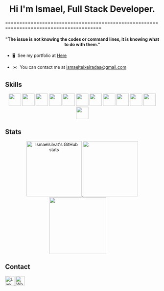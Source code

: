   <h1 align="center">Hi I'm Ismael, Full Stack Developer.</h1>
========================================================================================
  <h4 align="center">
  ⁠"The issue is not knowing the codes or command lines, it is knowing what to do with them." </h4>
  
* 🖥️  See my portfolio at [Here](https://portfolioismael.netlify.app/)

* ✉️  You can contact me at [ismaelteixeiradas@gmail.com](mailto:ismaelteixeiradas@gmail.com)

## Skills
  <div align="center">
    <img height=40 width=40  src="https://cdn.jsdelivr.net/gh/devicons/devicon/icons/javascript/javascript-original.svg" />
    <img height=40 width=40  src="https://upload.wikimedia.org/wikipedia/commons/d/d9/Node.js_logo.svg" />
    <img height=40 width=40  src="https://cdn.jsdelivr.net/gh/devicons/devicon/icons/npm/npm-original-wordmark.svg" />
    <img height=40 width=40  src="https://cdn.jsdelivr.net/gh/devicons/devicon/icons/jquery/jquery-original.svg" />
    <img height=40 width=40  src="https://cdn.jsdelivr.net/gh/devicons/devicon/icons/typescript/typescript-original.svg" />
    <img height=40 width=40  src="https://cdn.jsdelivr.net/gh/devicons/devicon/icons/bootstrap/bootstrap-original.svg" />
    <img height=40 width=40  src="https://cdn.jsdelivr.net/gh/devicons/devicon/icons/react/react-original.svg" />
    <img height=40 width=40  src="https://cdn.jsdelivr.net/gh/devicons/devicon/icons/java/java-original.svg" />
    <img height=40 width=40  src="https://cdn.jsdelivr.net/gh/devicons/devicon/icons/mysql/mysql-original.svg" />
    <img height=40 width=40  src="https://cdn.jsdelivr.net/gh/devicons/devicon/icons/postgresql/postgresql-original.svg" />
    <img height=40 width=40  src="https://cdn.jsdelivr.net/gh/devicons/devicon/icons/mongodb/mongodb-original.svg" />
    <img height=40 width=40  src="https://res.cloudinary.com/postman/image/upload/t_team_logo/v1629869194/team/2893aede23f01bfcbd2319326bc96a6ed0524eba759745ed6d73405a3a8b67a8"/>
  </div>

## Stats

<div align="center">
    <a href="http://www.github.com/ismaelsilvat">
    <img height="180rem" src="https://github-readme-stats.vercel.app/api?username=ismaelsilvat&show_icons=true&hide=&count_private=true&title_color=6366f1&text_color=ffffff&icon_color=14b8a6&bg_color=101010&hide_border=true&show_icons=true"      alt="Ismaelsilvat's GitHub stats" />
    </a>
    <img height="180rem" src="https://github-readme-stats.vercel.app/api/top-langs/?username=ismaelsilvat&hide=html,&title_color=6366f1&text_color=ffffff&icon_color=14b8a6&bg_color=111111&hide_border=true&layout=compact&show_icons=true" />
    <a href="http://www.github.com/ismaelsilvat">
      <img style="margin-right: 30px;" height="185rem" src="https://github-readme-streak-stats.herokuapp.com/?user=ismaelsilvat&stroke=f9f9f9&background=111111&ring=6366f1&fire=6366f1&currStreakNum=ffffff&currStreakLabel=6366f1&sideNums=ffffff&sideLabels=ffffff&dates=ffffff&hide_border=true" />
      </a>
</div>

## Contact
  <a href="https://www.linkedin.com/in/ismael-teixeira-da-silva/">
    <img height="30rem" alt="Linkedin" src="https://img.shields.io/badge/linkedin-%231DA1F2.svg?&style=for-the-badge&logo=linkedin&logoColor=black"/>
  </a>
  <a href="https://api.whatsapp.com/send?1=pt_BR&phone=55048991891499">
    <img height="30rem" alt="Whatsapp" src="https://img.shields.io/badge/whatsapp-%2CB742.svg?&style=for-the-badge&logo=whatsapp&logoColor=black"/>
  </a>
